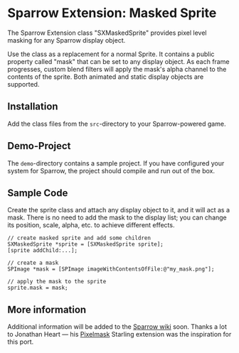 Sparrow Extension: Masked Sprite
================================

The Sparrow Extension class "SXMaskedSprite" provides pixel level masking for any Sparrow display object.

Use the class as a replacement for a normal Sprite. It contains a public property called "mask" that can be set to any display object. As each frame progresses, custom blend filters will apply the mask's alpha channel to the contents of the sprite. Both animated and static display objects are supported.

Installation
------------

Add the class files from the `src`-directory to your Sparrow-powered game.

Demo-Project
------------

The `demo`-directory contains a sample project. If you have configured your system for Sparrow, the project should compile and run out of the box.

Sample Code
-----------

Create the sprite class and attach any display object to it, and it will act as a mask. There is no need to add the mask to the display list; you can change its position, scale, alpha, etc. to achieve different effects.

    // create masked sprite and add some children
    SXMaskedSprite *sprite = [SXMaskedSprite sprite];
    [sprite addChild:...];

    // create a mask
    SPImage *mask = [SPImage imageWithContentsOfFile:@"my_mask.png"];

    // apply the mask to the sprite
    sprite.mask = mask;

More information
----------------

Additional information will be added to the [Sparrow wiki][1] soon.
Thanks a lot to Jonathan Heart — his [Pixelmask][2] Starling extension was the inspiration for this port.

[1]: http://wiki.sparrow-framework.org
[2]: http://wiki.starling-framework.org/extensions/pixelmask
